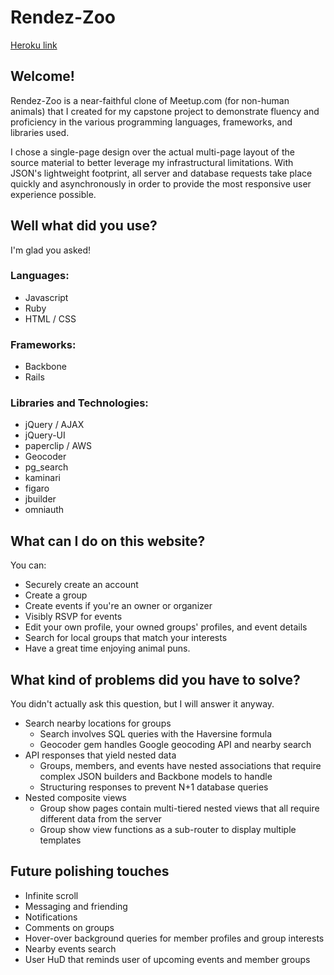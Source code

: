 # Rendez-Zoo

[Heroku link][heroku]

[heroku]: http://rendez-zoo.herokuapp.com

## Welcome!

Rendez-Zoo is a near-faithful clone of Meetup.com (for non-human animals) that I
created for my capstone project to demonstrate fluency and proficiency in the
various programming languages, frameworks, and libraries used.

I chose a single-page design over the actual multi-page layout of the source
material to better leverage my infrastructural limitations. With JSON's
lightweight footprint, all server and database requests take place quickly and
asynchronously in order to provide the most responsive user experience possible.

## Well what did you use?

I'm glad you asked!

### Languages:
- Javascript
- Ruby
- HTML / CSS

### Frameworks:
- Backbone
- Rails

### Libraries and Technologies:
- jQuery / AJAX
- jQuery-UI
- paperclip / AWS
- Geocoder
- pg_search
- kaminari
- figaro
- jbuilder
- omniauth

## What can I do on this website?

You can:
- Securely create an account
- Create a group
- Create events if you're an owner or organizer
- Visibly RSVP for events
- Edit your own profile, your owned groups' profiles, and event details
- Search for local groups that match your interests
- Have a great time enjoying animal puns.

## What kind of problems did you have to solve?

You didn't actually ask this question, but I will answer it anyway.

- Search nearby locations for groups
  - Search involves SQL queries with the Haversine formula
  - Geocoder gem handles Google geocoding API and nearby search
- API responses that yield nested data
  - Groups, members, and events have nested associations that require complex
    JSON builders and Backbone models to handle
  - Structuring responses to prevent N+1 database queries
- Nested composite views
  - Group show pages contain multi-tiered nested views that all require different
    data from the server
  - Group show view functions as a sub-router to display multiple templates


## Future polishing touches
- Infinite scroll
- Messaging and friending
- Notifications
- Comments on groups
- Hover-over background queries for member profiles and group interests
- Nearby events search
- User HuD that reminds user of upcoming events and member groups
